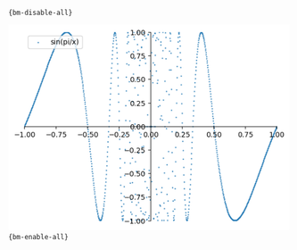 `{bm-disable-all}`

![Graph(s) of sin(pi/x)](calculus_158c8ccd702ef987bdbfc7064b424355.png)
`{bm-enable-all}`

